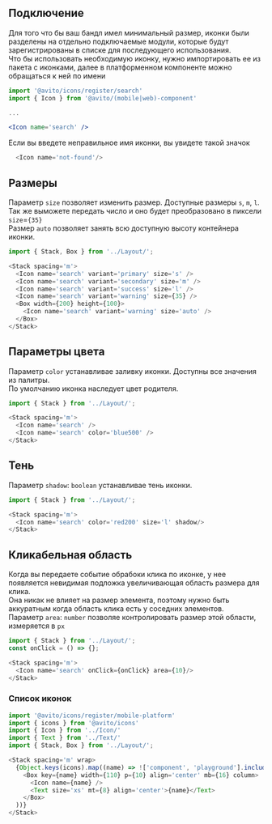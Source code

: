 ## Подключение
Для того что бы ваш бандл имел минимальный размер, иконки были разделены на отдельно подключаемые модули, которые будут зарегистрированы в списке для последующего использования.  
Что бы использовать необходимую иконку, нужно импортировать ее из пакета с иконками, далее в платформенном компоненте можно обращаться к ней по имени

```jsx static
import '@avito/icons/register/search'
import { Icon } from '@avito/(mobile|web)-component'

...

<Icon name='search' />
```

Если вы введете неправильное имя иконки, вы увидете такой значок  

```js
  <Icon name='not-found'/>
```

## Размеры
Параметр `size` позволяет изменить размер. Доступные размеры `s`, `m`, `l`.  
Так же выможете передать число и оно будет преобразовано в пиксели `size`=`{35}`  
Размер `auto` позволяет занять всю доступную высоту контейнера иконки.  

```js
import { Stack, Box } from '../Layout/';

<Stack spacing='m'>
  <Icon name='search' variant='primary' size='s' />
  <Icon name='search' variant='secondary' size='m' />
  <Icon name='search' variant='success' size='l' /> 
  <Icon name='search' variant='warning' size={35} />
  <Box width={200} height={100}>
    <Icon name='search' variant='warning' size='auto' />
  </Box>
</Stack>
```

## Параметры цвета
Параметр `color` устанавливае заливку иконки. Доступны все значения из палитры.  
По умолчанию иконка наследует цвет родителя.  

```js
import { Stack } from '../Layout/';

<Stack spacing='m'>
  <Icon name='search' />
  <Icon name='search' color='blue500' />
</Stack>
```

## Тень
Параметр `shadow`: `boolean` устанавливае тень иконки.  

```js
import { Stack } from '../Layout/';

<Stack spacing='m'>
  <Icon name='search' color='red200' size='l' shadow/>
</Stack>
```

## Кликабельная область
Когда вы передаете событие обрабоки клика по иконке, у нее появляется невидимая подложка увеличивающая область размера для клика.  
Она никак не влияет на размер элемента, поэтому нужно быть аккуратным когда область клика есть у соседних элементов.  
Параметр `area`: `number` позволяе контролировать размер этой области, измеряется в `px`

```js
import { Stack } from '../Layout/';
const onClick = () => {};

<Stack spacing='m'>
  <Icon name='search' onClick={onClick} area={10}/>
</Stack>
```

### Список иконок

```js
import '@avito/icons/register/mobile-platform'
import { icons } from '@avito/icons'
import { Icon } from '../Icon/'
import { Text } from '../Text/'
import { Stack, Box } from '../Layout/';

<Stack spacing='m' wrap>
  {Object.keys(icons).map((name) => !['component', 'playground'].includes(icons[name].category) && (
    <Box key={name} width={110} p={10} align='center' mb={16} column>
      <Icon name={name} />
      <Text size='xs' mt={8} align='center'>{name}</Text>
    </Box>
  ))}
</Stack>
```